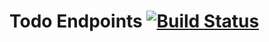 # Todo Endpoints [![Build Status](https://travis-ci.org/yata-yata/todo.svg?branch=master)](https://travis-ci.org/yata-yata/todo)
